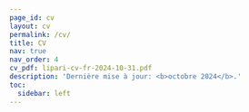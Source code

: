 ```yaml
---
page_id: cv
layout: cv
permalink: /cv/
title: CV
nav: true
nav_order: 4
cv_pdf: lipari-cv-fr-2024-10-31.pdf
description: 'Dernière mise à jour: <b>octobre 2024</b>.'
toc:
  sidebar: left
---
```

